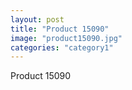 ```yaml
---
layout: post
title: "Product 15090"
image: "product15090.jpg"
categories: "category1"
---
```

Product 15090

